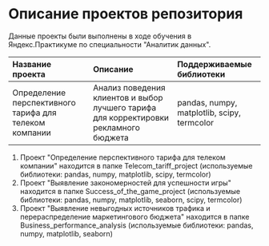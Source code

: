 # Описание проектов репозитория

Данные проекты были выполнены в ходе обучения в Яндекс.Практикуме по специальности "Аналитик данных".

|Название проекта          |Описание                              |Поддерживаемые библиотеки       |
|:-------------------------|:-------------------------------------|:-------------------------------|
|Определение перспективного тарифа для телеком компании|Анализ поведения клиентов и выбор лучшего тарифа для корректировки рекламного бюджета|pandas, numpy, matplotlib, scipy, termcolor|

1. Проект "Определение перспективного тарифа для телеком компании" находится в папке Telecom_tariff_project (используемые библиотеки: pandas, numpy, matplotlib, scipy, termcolor)
2. Проект "Выявление закономерностей для успешности игры" находится в папке Success_of_the_game_project (используемые библиотеки: pandas, numpy, matplotlib, seaborn, scipy, termcolor)
3. Проект "Выявление невыгодных источников трафика и перераспределение маркетингового бюджета" находится в папке Business_performance_analysis (используемые библиотеки: pandas, numpy, matplotlib, seaborn)
